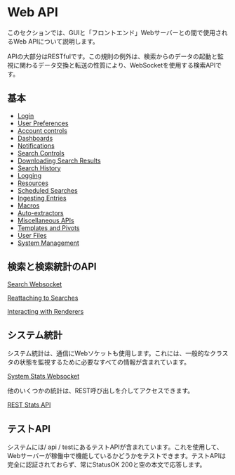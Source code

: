 # Web API

このセクションでは、GUIと「フロントエンド」Webサーバーとの間で使用されるWeb APIについて説明します。

APIの大部分はRESTfulです。この規則の例外は、検索からのデータの起動と監視に関わるデータ交換と転送の性質により、WebSocketを使用する検索APIです。

## 基本

* [Login](login.md)
* [User Preferences](userprefs.md)
* [Account controls](account.md)
* [Dashboards](dashboards.md)
* [Notifications](notifications.md)
* [Search Controls](searchctrl.md)
* [Downloading Search Results](download.md)
* [Search History](searchhistory.md)
* [Logging](loglevel.md)
* [Resources](resources.md)
* [Scheduled Searches](scheduledsearches.md)
* [Ingesting Entries](ingest.md)
* [Macros](macros.md)
* [Auto-extractors](extractors.md)
* [Miscellaneous APIs](misc.md)
* [Templates and Pivots](templates.md)
* [User Files](userfiles.md)
* [System Management](management.md)

## 検索と検索統計のAPI

[Search Websocket](websocket-search.md)

[Reattaching to Searches](websocket-search-attach.md)

[Interacting with Renderers](websocket-render.md)

## システム統計

システム統計は、通信にWebソケットも使用します。これには、一般的なクラスタの状態を監視するために必要なすべての情報が含まれています。

[System Stats Websocket](websocket-stats.md)

他のいくつかの統計は、REST呼び出しを介してアクセスできます。

[REST Stats API](stats-json.md)

## テストAPI

システムには/ api / testにあるテストAPIが含まれています。これを使用して、Webサーバーが稼働中で機能しているかどうかをテストできます。テストAPIは完全に認証されておらず、常にStatusOK 200と空の本文で応答します。
